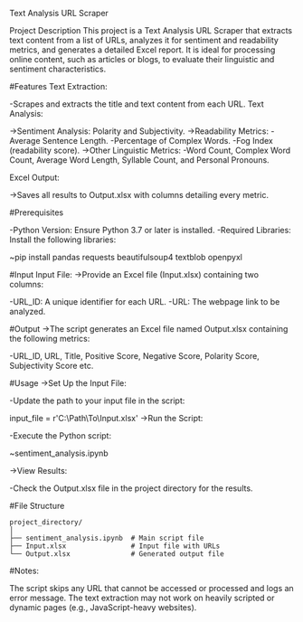 Text Analysis URL Scraper

Project Description
This project is a Text Analysis URL Scraper that extracts text content from a list of URLs, analyzes it for sentiment and readability metrics, and generates a detailed Excel report. It is ideal for processing online content, such as articles or blogs, to evaluate their linguistic and sentiment characteristics.

#Features
Text Extraction:

-Scrapes and extracts the title and text content from each URL.
Text Analysis:

->Sentiment Analysis: Polarity and Subjectivity.
->Readability Metrics:
 -Average Sentence Length.
 -Percentage of Complex Words.
 -Fog Index (readability score).
->Other Linguistic Metrics:
 -Word Count, Complex Word Count, Average Word Length, Syllable Count, and Personal Pronouns.

Excel Output:

->Saves all results to Output.xlsx with columns detailing every metric.

#Prerequisites

-Python Version: Ensure Python 3.7 or later is installed.
-Required Libraries: Install the following libraries:

~pip install pandas requests beautifulsoup4 textblob openpyxl

#Input
Input File:
->Provide an Excel file (Input.xlsx) containing two columns:

 -URL_ID: A unique identifier for each URL.
 -URL: The webpage link to be analyzed.

#Output
->The script generates an Excel file named Output.xlsx containing the following metrics:

 -URL_ID, URL, Title, Positive Score, Negative Score, Polarity Score, Subjectivity Score etc.

#Usage
->Set Up the Input File:

 -Update the path to your input file in the script:

input_file = r'C:\Path\To\Input.xlsx'
->Run the Script:

 -Execute the Python script:

 ~sentiment_analysis.ipynb

->View Results:

 -Check the Output.xlsx file in the project directory for the results.

#File Structure

    project_directory/  
    │  
    ├── sentiment_analysis.ipynb  # Main script file  
    ├── Input.xlsx                # Input file with URLs  
    └── Output.xlsx               # Generated output file  

#Notes:

The script skips any URL that cannot be accessed or processed and logs an error message.
The text extraction may not work on heavily scripted or dynamic pages (e.g., JavaScript-heavy websites).
